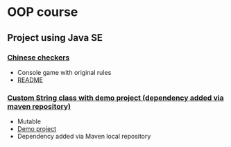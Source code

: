 # OOP course

## Project using Java SE

### [Chinese checkers](att2/att2-chinesecheckers)
- Console game with original rules
- [README](att2/att2-chinesecheckers/src/main/resources/README.txt)

### [Custom String class with demo project (dependency added via maven repository)](att3/customsrting)
- Mutable
- [Demo project](att3/democustomproject)
- Dependency added via Maven local repository
